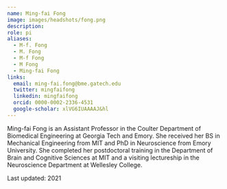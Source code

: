 ```yaml
---
name: Ming-fai Fong
image: images/headshots/fong.png
description: 
role: pi
aliases:
  - M-f. Fong
  - M. Fong
  - M-f Fong
  - M Fong
  - Ming-fai Fong
links:
  email: ming-fai.fong@bme.gatech.edu
  twitter: mingfaifong
  linkedin: mingfaifong
  orcid: 0000-0002-2336-4531
  google-scholar: xlVG6IUAAAAJ&hl
---
```


Ming-fai Fong is an Assistant Professor in the Coulter Department of Biomedical Engineering at Georgia Tech and Emory. She received her BS in Mechanical Engineering from MIT and PhD in Neuroscience from Emory University. She completed her postdoctoral training in the Department of Brain and Cognitive Sciences at MIT and a visiting lectureship in the Neuroscience Department at Wellesley College.

Last updated: 2021
